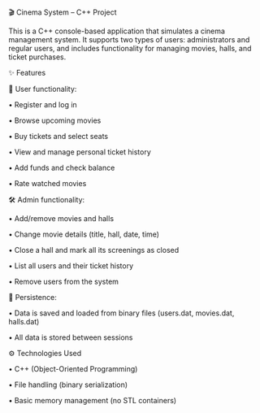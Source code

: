 🎬 Cinema System – C++ Project

This is a C++ console-based application that simulates a cinema management system. It supports two types of users: administrators and regular users, and includes functionality for managing movies, halls, and ticket purchases.

✨ Features


👤 User functionality:

•	Register and log in

•	Browse upcoming movies

•	Buy tickets and select seats

•	View and manage personal ticket history

•	Add funds and check balance

•	Rate watched movies



🛠️ Admin functionality:

•	Add/remove movies and halls

•	Change movie details (title, hall, date, time)

•	Close a hall and mark all its screenings as closed

•	List all users and their ticket history

•	Remove users from the system



💾 Persistence:

•	Data is saved and loaded from binary files (users.dat, movies.dat, halls.dat)

•	All data is stored between sessions

⚙️ Technologies Used

•	C++ (Object-Oriented Programming)

•	File handling (binary serialization)

•	Basic memory management (no STL containers)


